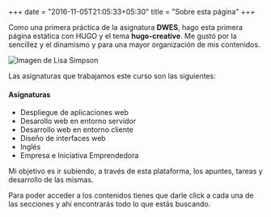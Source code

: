 +++
date = "2016-11-05T21:05:33+05:30"
title = "Sobre esta página"
+++

Como una primera práctica de la asignatura **DWES**, hago esta primera página estática con HUGO y el tema **hugo-creative**.
Me gustó por la sencillez y el dinamismo y para una mayor organización de mis contenidos.

![Imagen de Lisa Simpson](https://github.githubassets.com/images/modules/logos_page/)

Las asignaturas que trabajamos este curso son las siguientes:

#### Asignaturas

* Despliegue de aplicaciones web
* Desarollo web en entorno servidor
* Desarrollo web en entorno cliente
* Diseño de interfaces web
* Inglés
* Empresa e Iniciativa Emprendedora

Mi objetivo es ir subiendo, a través de esta plataforma, los apuntes, tareas y desarrollo de las mismas. 

Para poder acceder a los contenidos tienes que darle click a cada una de las secciones y ahí encontrarás todo lo que estás buscando.